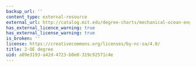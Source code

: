 ```yaml
---
backup_url: ''
content_type: external-resource
external_url: http://catalog.mit.edu/degree-charts/mechanical-ocean-engineering-course-2-oe/
has_external_licence_warning: true
has_external_license_warning: true
is_broken: ''
license: https://creativecommons.org/licenses/by-nc-sa/4.0/
title: 2-OE degree
uid: a09e3193-a42d-4723-b0e0-319c92571c4e
---
```

